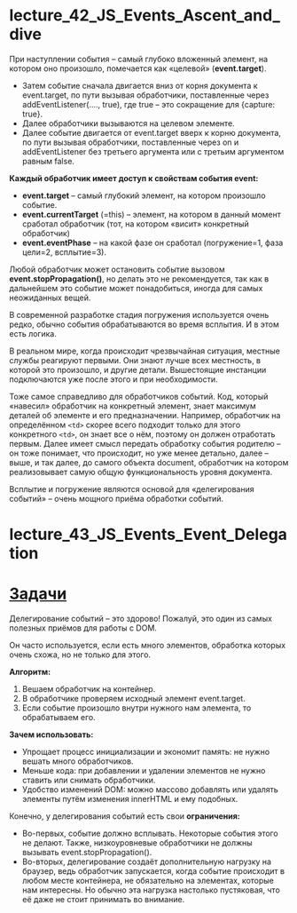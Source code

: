 # lecture_42_JS_Events_Ascent_and_dive  


При наступлении события – самый глубоко вложенный элемент, на котором оно произошло, помечается как «целевой» (**event.target**).  

-  Затем событие сначала двигается вниз от корня документа к event.target, по пути вызывая обработчики, поставленные через addEventListener(...., true), где true – это сокращение для {capture: true}.  
-  Далее обработчики вызываются на целевом элементе.  
-  Далее событие двигается от event.target вверх к корню документа, по пути вызывая обработчики, поставленные через on<event> и addEventListener без третьего аргумента или с третьим аргументом равным false.  
  
**Каждый обработчик имеет доступ к свойствам события event:**    
-  **event.target** – самый глубокий элемент, на котором произошло событие.  
-  **event.currentTarget** (=this) – элемент, на котором в данный момент сработал обработчик (тот, на котором «висит» конкретный обработчик)  
-  **event.eventPhase** – на какой фазе он сработал (погружение=1, фаза цели=2, всплытие=3).  
  
Любой обработчик может остановить событие вызовом **event.stopPropagation()**, но делать это не рекомендуется, так как в дальнейшем это событие может понадобиться, иногда для самых неожиданных вещей.  

В современной разработке стадия погружения используется очень редко, обычно события обрабатываются во время всплытия. И в этом есть логика.  

В реальном мире, когда происходит чрезвычайная ситуация, местные службы реагируют первыми. Они знают лучше всех местность, в которой это произошло, и другие детали.   Вышестоящие инстанции подключаются уже после этого и при необходимости.  

Тоже самое справедливо для обработчиков событий. Код, который «навесил» обработчик на конкретный элемент, знает максимум деталей об элементе и его предназначении. Например, обработчик на определённом `<td>` скорее всего подходит только для этого конкретного `<td>`, он знает все о нём, поэтому он должен отработать первым. Далее имеет смысл передать обработку события родителю – он тоже понимает, что происходит, но уже менее детально, далее – выше, и так далее, до самого объекта document, обработчик на котором реализовывает самую общую функциональность уровня документа.  

Всплытие и погружение являются основой для «делегирования событий» – очень мощного приёма обработки событий.   

# lecture_43_JS_Events_Event_Delegation  
#  [Задачи ](https://github.com/schoolteacherMP/lecture_42-43_JS_Events_Ascent_and_dive_Events__Delegation/blob/main/tasks.md)  

Делегирование событий – это здорово! Пожалуй, это один из самых полезных приёмов для работы с DOM.  

Он часто используется, если есть много элементов, обработка которых очень схожа, но не только для этого.  

**Алгоритм:**  
1. Вешаем обработчик на контейнер.  
2. В обработчике проверяем исходный элемент event.target.  
3. Если событие произошло внутри нужного нам элемента, то обрабатываем его.  

**Зачем использовать:**  
- Упрощает процесс инициализации и экономит память: не нужно вешать много обработчиков.  
- Меньше кода: при добавлении и удалении элементов не нужно ставить или снимать обработчики.  
- Удобство изменений DOM: можно массово добавлять или удалять элементы путём изменения innerHTML и ему подобных.  

Конечно, у делегирования событий есть свои **ограничения:**    
-  Во-первых, событие должно всплывать. Некоторые события этого не делают. Также, низкоуровневые обработчики не должны вызывать event.stopPropagation().  
-  Во-вторых, делегирование создаёт дополнительную нагрузку на браузер, ведь обработчик запускается, когда событие происходит в любом месте контейнера, не обязательно на элементах, которые нам интересны. Но обычно эта нагрузка настолько пустяковая, что её даже не стоит принимать во внимание.  


